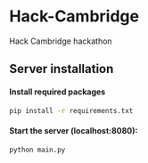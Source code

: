 # Hack-Cambridge
Hack Cambridge hackathon



## Server installation

#### Install required packages
```sh
pip install -r requirements.txt
```

#### Start the server (localhost:8080):
```sh
python main.py
